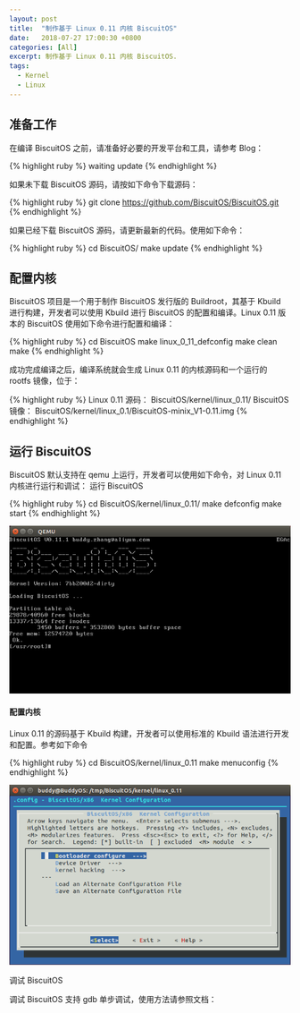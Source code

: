 ```yaml
---
layout: post
title:  "制作基于 Linux 0.11 内核 BiscuitOS"
date:   2018-07-27 17:00:30 +0800
categories: [All]
excerpt: 制作基于 Linux 0.11 内核 BiscuitOS.
tags:
  - Kernel
  - Linux
---
```


## 准备工作

在编译 BiscuitOS 之前，请准备好必要的开发平台和工具，请参考 Blog：

{% highlight ruby %}
 waiting update
{% endhighlight %}

如果未下载 BiscuitOS 源码，请按如下命令下载源码：

{% highlight ruby %}
git clone https://github.com/BiscuitOS/BiscuitOS.git
{% endhighlight %}

如果已经下载 BiscuitOS 源码，请更新最新的代码。使用如下命令：

{% highlight ruby %}
cd BiscuitOS/
make update
{% endhighlight %}

## 配置内核

BiscuitOS 项目是一个用于制作 BiscuitOS 发行版的 Buildroot，其基于 Kbuild 进行构建，开发者可以使用 Kbuild 进行 BiscuitOS 的配置和编译。Linux 0.11 版本的 BiscuitOS 使用如下命令进行配置和编译：

{% highlight ruby %}
cd BiscuitOS
make linux_0_11_defconfig
make clean
make
{% endhighlight %}

成功完成编译之后，编译系统就会生成 Linux 0.11 的内核源码和一个运行的 rootfs 镜像，位于：

{% highlight ruby %}
Linux 0.11 源码： BiscuitOS/kernel/linux_0.11/
BiscuitOS 镜像：  BiscuitOS/kernel/linux_0.1/BiscuitOS-minix_V1-0.11.img
{% endhighlight %}

## 运行 BiscuitOS

BiscuitOS 默认支持在 qemu 上运行，开发者可以使用如下命令，对 Linux 0.11 内核进行运行和调试：
运行 BiscuitOS

{% highlight ruby %}
cd BiscuitOS/kernel/linux_0.11/
make defconfig
make start
{% endhighlight %}

![Running0.11](https://raw.githubusercontent.com/EmulateSpace/PictureSet/master/BiscuitOS/buildroot/V000001.png)

#### 配置内核

Linux 0.11 的源码基于 Kbuild 构建，开发者可以使用标准的 Kbuild 语法进行开发和配置。参考如下命令

{% highlight ruby %}
cd BiscuitOS/kernel/linux_0.11
make menuconfig
{% endhighlight %}

![menuconfig0.11](https://raw.githubusercontent.com/EmulateSpace/PictureSet/master/BiscuitOS/buildroot/V000002.png)

调试 BiscuitOS

调试 BiscuitOS 支持 gdb 单步调试，使用方法请参照文档：

